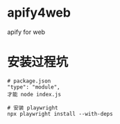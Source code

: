 # apify4web
apify for web

# 安装过程坑
```
# package.json
"type": "module",
才能 node index.js
```

```
# 安装 playwright
npx playwright install --with-deps
```